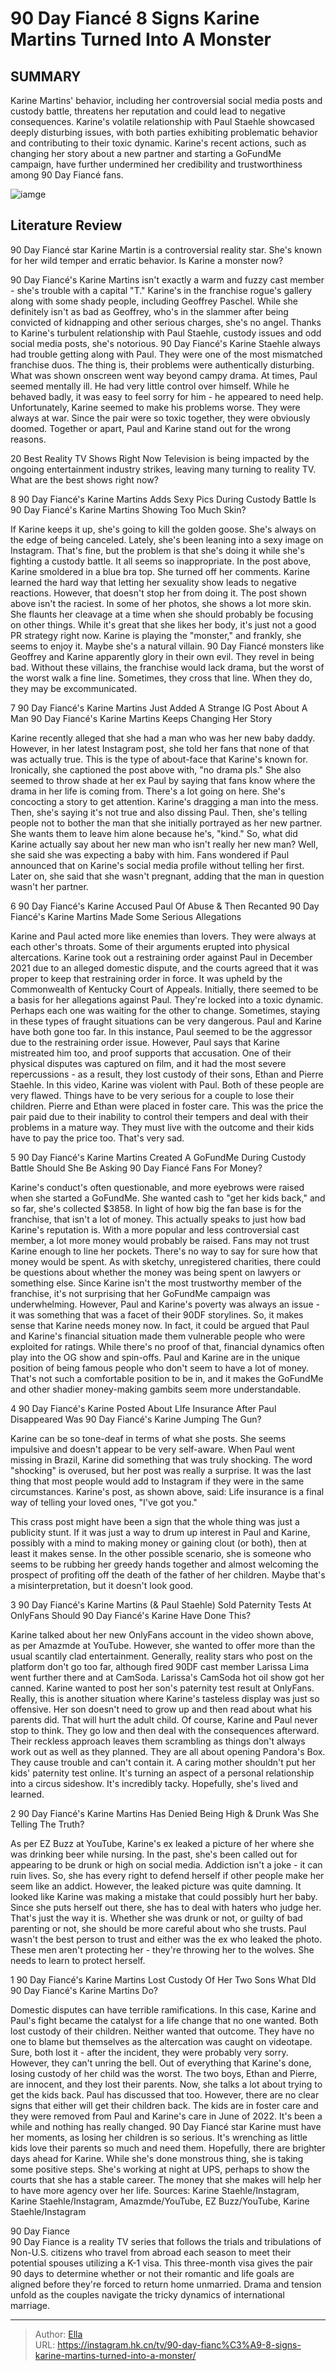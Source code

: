# 90 Day Fiancé 8 Signs Karine Martins Turned Into A Monster


## SUMMARY 


 Karine Martins&#39; behavior, including her controversial social media posts and custody battle, threatens her reputation and could lead to negative consequences. 
 Karine&#39;s volatile relationship with Paul Staehle showcased deeply disturbing issues, with both parties exhibiting problematic behavior and contributing to their toxic dynamic. 
 Karine&#39;s recent actions, such as changing her story about a new partner and starting a GoFundMe campaign, have further undermined her credibility and trustworthiness among 90 Day Fiancé fans. 

![iamge](https://static1.srcdn.com/wordpress/wp-content/uploads/2024/01/karine-martins-90-day-fiance-monster-montage.jpg)

## Literature Review


90 Day Fiancé star Karine Martin is a controversial reality star. She&#39;s known for her wild temper and erratic behavior.  Is Karine a monster now?




90 Day Fiancé&#39;s Karine Martins isn&#39;t exactly a warm and fuzzy cast member - she&#39;s trouble with a capital &#34;T.&#34; Karine&#39;s in the franchise rogue&#39;s gallery along with some shady people, including Geoffrey Paschel. While she definitely isn&#39;t as bad as Geoffrey, who&#39;s in the slammer after being convicted of kidnapping and other serious charges, she&#39;s no angel. Thanks to Karine&#39;s turbulent relationship with Paul Staehle, custody issues and odd social media posts, she&#39;s notorious.
90 Day Fiancé&#39;s Karine Staehle always had trouble getting along with Paul. They were one of the most mismatched franchise duos. The thing is, their problems were authentically disturbing. What was shown onscreen went way beyond campy drama. At times, Paul seemed mentally ill. He had very little control over himself. While he behaved badly, it was easy to feel sorry for him - he appeared to need help. Unfortunately, Karine seemed to make his problems worse. They were always at war. Since the pair were so toxic together, they were obviously doomed. Together or apart, Paul and Karine stand out for the wrong reasons.
            
 
 20 Best Reality TV Shows Right Now 
Television is being impacted by the ongoing entertainment industry strikes, leaving many turning to reality TV. What are the best shows right now?












 








 8  90 Day Fiancé&#39;s Karine Martins Adds Sexy Pics During Custody Battle 
Is 90 Day Fiancé&#39;s Karine Martins Showing Too Much Skin?


If Karine keeps it up, she&#39;s going to kill the golden goose. She&#39;s always on the edge of being canceled. Lately, she&#39;s been leaning into a sexy image on Instagram. That&#39;s fine, but the problem is that she&#39;s doing it while she&#39;s fighting a custody battle. It all seems so inappropriate. In the post above, Karine smoldered in a blue bra top. She turned off her comments. Karine learned the hard way that letting her sexuality show leads to negative reactions. However, that doesn&#39;t stop her from doing it.
The post shown above isn&#39;t the raciest. In some of her photos, she shows a lot more skin. She flaunts her cleavage at a time when she should probably be focusing on other things. While it&#39;s great that she likes her body, it&#39;s just not a good PR strategy right now. Karine is playing the &#34;monster,&#34; and frankly, she seems to enjoy it. Maybe she&#39;s a natural villain.
90 Day Fiancé monsters like Geoffrey and Karine apparently glory in their own evil. They revel in being bad. Without these villains, the franchise would lack drama, but the worst of the worst walk a fine line. Sometimes, they cross that line. When they do, they may be excommunicated.





 7  90 Day Fiancé&#39;s Karine Martins Just Added A Strange IG Post About A Man 
90 Day Fiancé&#39;s Karine Martins Keeps Changing Her Story


Karine recently alleged that she had a man who was her new baby daddy. However, in her latest Instagram post, she told her fans that none of that was actually true. This is the type of about-face that Karine&#39;s known for. Ironically, she captioned the post above with, &#34;no drama pls.&#34; She also seemed to throw shade at her ex Paul by saying that fans know where the drama in her life is coming from.
There&#39;s a lot going on here. She&#39;s concocting a story to get attention. Karine&#39;s dragging a man into the mess. Then, she&#39;s saying it&#39;s not true and also dissing Paul. Then, she&#39;s telling people not to bother the man that she initially portrayed as her new partner. She wants them to leave him alone because he&#39;s, &#34;kind.&#34; 
So, what did Karine actually say about her new man who isn&#39;t really her new man? Well, she said she was expecting a baby with him. Fans wondered if Paul announced that on Karine&#39;s social media profile without telling her first. Later on, she said that she wasn&#39;t pregnant, adding that the man in question wasn&#39;t her partner.





 6  90 Day Fiancé&#39;s Karine Accused Paul Of Abuse &amp; Then Recanted 
90 Day Fiancé&#39;s Karine Martins Made Some Serious Allegations


 







Karine and Paul acted more like enemies than lovers. They were always at each other&#39;s throats. Some of their arguments erupted into physical altercations. Karine took out a restraining order against Paul in December 2021 due to an alleged domestic dispute, and the courts agreed that it was proper to keep that restraining order in force. It was upheld by the Commonwealth of Kentucky Court of Appeals.
Initially, there seemed to be a basis for her allegations against Paul. They&#39;re locked into a toxic dynamic. Perhaps each one was waiting for the other to change. Sometimes, staying in these types of fraught situations can be very dangerous.
Paul and Karine have both gone too far. In this instance, Paul seemed to be the aggressor due to the restraining order issue. However, Paul says that Karine mistreated him too, and proof supports that accusation. One of their physical disputes was captured on film, and it had the most severe repercussions - as a result, they lost custody of their sons, Ethan and Pierre Staehle. In this video, Karine was violent with Paul.
Both of these people are very flawed. Things have to be very serious for a couple to lose their children. Pierre and Ethan were placed in foster care. This was the price the pair paid due to their inability to control their tempers and deal with their problems in a mature way. They must live with the outcome and their kids have to pay the price too. That&#39;s very sad.





 5  90 Day Fiancé&#39;s Karine Martins Created A GoFundMe During Custody Battle 
Should She Be Asking 90 Day Fiancé Fans For Money?


 








Karine&#39;s conduct&#39;s often questionable, and more eyebrows were raised when she started a GoFundMe. She wanted cash to &#34;get her kids back,&#34; and so far, she&#39;s collected $3858. In light of how big the fan base is for the franchise, that isn&#39;t a lot of money. This actually speaks to just how bad Karine&#39;s reputation is. With a more popular and less controversial cast member, a lot more money would probably be raised.
Fans may not trust Karine enough to line her pockets. There&#39;s no way to say for sure how that money would be spent. As with sketchy, unregistered charities, there could be questions about whether the money was being spent on lawyers or something else. Since Karine isn&#39;t the most trustworthy member of the franchise, it&#39;s not surprising that her GoFundMe campaign was underwhelming. However, Paul and Karine&#39;s poverty was always an issue - it was something that was a facet of their 90DF storylines. So, it makes sense that Karine needs money now.
In fact, it could be argued that Paul and Karine&#39;s financial situation made them vulnerable people who were exploited for ratings. While there&#39;s no proof of that, financial dynamics often play into the OG show and spin-offs. Paul and Karine are in the unique position of being famous people who don&#39;t seem to have a lot of money. That&#39;s not such a comfortable position to be in, and it makes the GoFundMe and other shadier money-making gambits seem more understandable.





 4  90 Day Fiancé&#39;s Karine Posted About LIfe Insurance After Paul Disappeared 
Was 90 Day Fiancé&#39;s Karine Jumping The Gun?
        

Karine can be so tone-deaf in terms of what she posts. She seems impulsive and doesn&#39;t appear to be very self-aware. When Paul went missing in Brazil, Karine did something that was truly shocking. The word &#34;shocking&#34; is overused, but her post was really a surprise. It was the last thing that most people would add to Instagram if they were in the same circumstances. Karine&#39;s post, as shown above, said:
Life insurance is a final way of telling your loved ones, &#34;I&#39;ve got you.&#34;


This crass post might have been a sign that the whole thing was just a publicity stunt. If it was just a way to drum up interest in Paul and Karine, possibly with a mind to making money or gaining clout (or both), then at least it makes sense. In the other possible scenario, she is someone who seems to be rubbing her greedy hands together and almost welcoming the prospect of profiting off the death of the father of her children. Maybe that&#39;s a misinterpretation, but it doesn&#39;t look good.





 3  90 Day Fiancé&#39;s Karine Martins (&amp; Paul Staehle) Sold Paternity Tests At OnlyFans 
Should 90 Day Fiancé&#39;s Karine Have Done This?


Karine talked about her new OnlyFans account in the video shown above, as per Amazmde at YouTube. However, she wanted to offer more than the usual scantily clad entertainment. Generally, reality stars who post on the platform don&#39;t go too far, although fired 90DF cast member Larissa Lima went further there and at CamSoda. Larissa&#39;s CamSoda hot oil show got her canned.
Karine wanted to post her son&#39;s paternity test result at OnlyFans. Really, this is another situation where Karine&#39;s tasteless display was just so offensive. Her son doesn&#39;t need to grow up and then read about what his parents did. That will hurt the adult child. Of course, Karine and Paul never stop to think. They go low and then deal with the consequences afterward. Their reckless approach leaves them scrambling as things don&#39;t always work out as well as they planned. They are all about opening Pandora&#39;s Box. They cause trouble and can&#39;t contain it.
A caring mother shouldn&#39;t put her kids&#39; paternity test online. It&#39;s turning an aspect of a personal relationship into a circus sideshow. It&#39;s incredibly tacky. Hopefully, she&#39;s lived and learned.





 2  90 Day Fiancé&#39;s Karine Martins Has Denied Being High &amp; Drunk 
Was She Telling The Truth?



As per EZ Buzz at YouTube, Karine&#39;s ex leaked a picture of her where she was drinking beer while nursing. In the past, she&#39;s been called out for appearing to be drunk or high on social media. Addiction isn&#39;t a joke - it can ruin lives. So, she has every right to defend herself if other people make her seem like an addict. However, the leaked picture was quite damning. It looked like Karine was making a mistake that could possibly hurt her baby.
Since she puts herself out there, she has to deal with haters who judge her. That&#39;s just the way it is. Whether she was drunk or not, or guilty of bad parenting or not, she should be more careful about who she trusts. Paul wasn&#39;t the best person to trust and either was the ex who leaked the photo. These men aren&#39;t protecting her - they&#39;re throwing her to the wolves. She needs to learn to protect herself.





 1  90 Day Fiancé&#39;s Karine Martins Lost Custody Of Her Two Sons 
What DId 90 Day Fiancé&#39;s Karine Martins Do?
        

Domestic disputes can have terrible ramifications. In this case, Karine and Paul&#39;s fight became the catalyst for a life change that no one wanted. Both lost custody of their children. Neither wanted that outcome. They have no one to blame but themselves as the altercation was caught on videotape. Sure, both lost it - after the incident, they were probably very sorry. However, they can&#39;t unring the bell. Out of everything that Karine&#39;s done, losing custody of her child was the worst. The two boys, Ethan and Pierre, are innocent, and they lost their parents.
Now, she talks a lot about trying to get the kids back. Paul has discussed that too. However, there are no clear signs that either will get their children back. The kids are in foster care and they were removed from Paul and Karine&#39;s care in June of 2022. It&#39;s been a while and nothing has really changed.
90 Day Fiancé star Karine must have her moments, as losing her children is so serious. It&#39;s wrenching as little kids love their parents so much and need them. Hopefully, there are brighter days ahead for Karine. While she&#39;s done monstrous thing, she is taking some positive steps. She&#39;s working at night at UPS, perhaps to show the courts that she has a stable career. The money that she makes will help her to have more agency over her life.
Sources: Karine Staehle/Instagram, Karine Staehle/Instagram, Amazmde/YouTube, EZ Buzz/YouTube, Karine Staehle/Instagram
        


  90 Day Fiance  
90 Day Fiance is a reality TV series that follows the trials and tribulations of Non-U.S. citizens who travel from abroad each season to meet their potential spouses utilizing a K-1 visa. This three-month visa gives the pair 90 days to determine whether or not their romantic and life goals are aligned before they&#39;re forced to return home unmarried. Drama and tension unfold as the couples navigate the tricky dynamics of international marriage.




---

> Author: [Ella](https://instagram.hk.cn/)  
> URL: https://instagram.hk.cn/tv/90-day-fianc%C3%A9-8-signs-karine-martins-turned-into-a-monster/  

